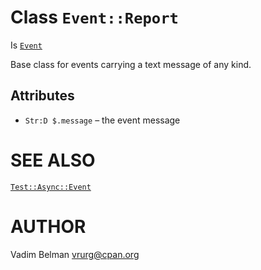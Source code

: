 Class `Event::Report`
=====================

Is [`Event`](https://github.com/vrurg/raku-Test-Async/blob/v0.0.900/docs/md/Test/Async/Event.md)

Base class for events carrying a text message of any kind.

Attributes
----------

  * `Str:D $.message` – the event message

SEE ALSO
========

[`Test::Async::Event`](https://github.com/vrurg/raku-Test-Async/blob/v0.0.900/docs/md/Test/Async/Event.md)

AUTHOR
======

Vadim Belman <vrurg@cpan.org>

